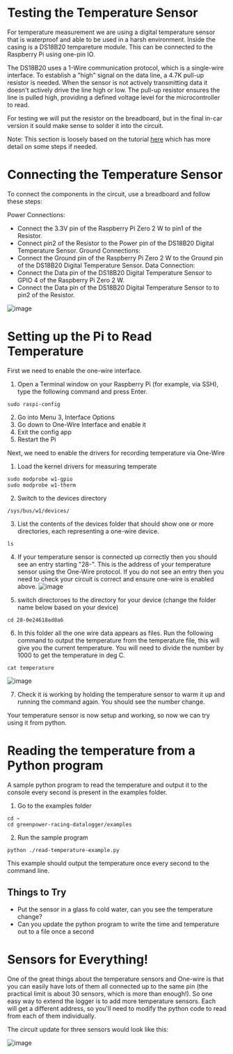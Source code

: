 # Testing the Temperature Sensor

For temperature measurement we are using a digital temperature sensor that is waterproof and able to be used in a harsh environment. Inside the casing is a DS18B20 tempareture module. This can be connected to the Raspberry Pi using one-pin IO.

The DS18B20 uses a 1-Wire communication protocol, which is a single-wire interface. To establish a "high" signal on the data line, a 4.7K pull-up resistor is needed. When the sensor is not actively transmitting data it doesn't actively drive the line high or low. The pull-up resistor ensures the line is pulled high, providing a defined voltage level for the microcontroller to read. 

For testing we will put the resistor on the breadboard, but in the final in-car version it sould make sense to solder it into the circuit.

Note: This section is loosely based on the tutorial [here](https://randomnerdtutorials.com/raspberry-pi-ds18b20-python/) which has more detail on some steps if needed.

# Connecting the Temperature Sensor

To connect the components in the circuit, use a breadboard and follow these steps:

Power Connections:
- Connect the 3.3V pin of the Raspberry Pi Zero 2 W to pin1 of the Resistor.
- Connect pin2 of the Resistor to the Power pin of the DS18B20 Digital Temperature Sensor.
Ground Connections:
- Connect the Ground pin of the Raspberry Pi Zero 2 W to the Ground pin of the DS18B20 Digital Temperature Sensor.
Data Connection:
- Connect the Data pin of the DS18B20 Digital Temperature Sensor to GPIO 4 of the Raspberry Pi Zero 2 W.
- Connect the Data pin of the DS18B20 Digital Temperature Sensor to to pin2 of the Resistor.

![image](../images/temperature_circuit_image.svg)

# Setting up the Pi to Read Temperature

First we need to enable the one-wire interface.

1. Open a Terminal window on your Raspberry Pi (for example, via SSH), type the following command and press Enter.
```
sudo raspi-config
```
2. Go into Menu 3, Interface Options
3. Go down to One-Wire Interface and enable it
4. Exit the config app
5. Restart the Pi

Next, we need to enable the drivers for recording temperature via One-Wire

1. Load the kernel drivers for measuring temperate
```
sudo modprobe w1-gpio
sudo modprobe w1-therm
```
2. Switch to the devices directory
```
/sys/bus/w1/devices/
```
3. List the contents of the devices folder that should show one or more directories, each representing a one-wire device.
```
ls
```
4. If your temperature sensor is connected up correctly then you should see an entry starting "28-". This is the address of your temperature sensor using the One-Wire protocol. If you do not see an entry then you need to check your circuit is correct and ensure one-wire is enabled above.
![image](https://github.com/user-attachments/assets/14779243-0c3b-4aaf-8d76-2af4bc38b33a)

5. switch directoroes to the directory for your device (change the folder name below based on your device)
```
cd 28-0e24618ad8a6
```
6. In this folder all the one wire data appears as files. Run the following command to output the temperature from the temperature file, this will give you the current temperature. You will need to divide the number by 1000 to get the temperature in deg C.
```
cat temperature
```
![image](https://github.com/user-attachments/assets/fc70dad2-5d14-4a51-a4c2-ed8423c45916)

7. Check it is working by holding the temperature sensor to warm it up and running the command again. You should see the number change.

Your temperature sensor is now setup and working, so now we can try using it from python.

# Reading the temperature from a Python program

A sample python program to read the temperature and output it to the console every second is present in the examples folder.

1. Go to the examples folder
```
cd ~
cd greenpower-racing-datalogger/examples
```
2. Run the sample program
```
python ./read-temperature-example.py
```
This example should output the temperature once every second to the command line.


## Things to Try

- Put the sensor in a glass fo cold water, can you see the temperature change?
- Can you update the python program to write the time and temperature out to a file once a second

# Sensors for Everything!

One of the great things about the temperature sensors and One-wire is that you can easily have lots of them all connected up to the same pin (the practical limit is about 30 sensors, which is more than enough!). So one easy way to extend the logger is to add more temperature sensors. Each will get a different address, so you'll need to modify the python code to read from each of them individually.

The circuit update for three sensors would look like this:

![image](../images/temperature_circuit_three_sensors_image.svg)
